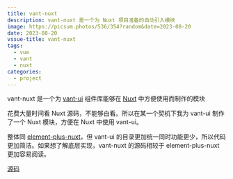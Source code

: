 ```yaml
---
title: vant-nuxt
description: vant-nuxt 是一个为 Nuxt 项目准备的自动引入模块
image: https://picsum.photos/536/354?random&date=2023-08-20
date: 2023-08-20
vssue-title: vant-nuxt
tags:
  - vue
  - vant
  - nuxt
categories:
  - project
---
```


vant-nuxt 是一个为 [vant-ui](https://vant-ui.github.io/vant) 组件库能够在 [Nuxt](https://nuxt.com) 中方便使用而制作的模块

<!-- more -->

花费大量时间看 Nuxt 源码，不能够白看。所以在某一个契机下我为 vant-ui 制作了一个 Nuxt 模块，方便在 Nuxt 中使用 vant-ui。

整体同 [element-plus-nuxt](./element-plus-nuxt.md)，但 vant-ui 的目录更加统一同时功能更少，所以代码更加简洁。如果想了解底层实现，vant-nuxt 的源码相较于 element-plus-nuxt 更加容易阅读。

[源码](https://github.com/vant-ui/vant-nuxt)
